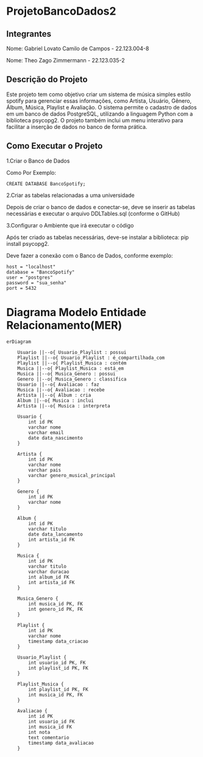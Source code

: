 # ProjetoBancoDados2

## Integrantes

Nome: Gabriel Lovato Camilo de Campos - 22.123.004-8

Nome: Theo Zago Zimmermann - 22.123.035-2

## Descrição do Projeto

Este projeto tem como objetivo criar um sistema de música simples estilo spotify para gerenciar essas informações, como Artista, Usuário, Gênero, Álbum, Música, Playlist e Avaliação. O sistema permite o cadastro de dados em um banco de dados PostgreSQL, utilizando a linguagem Python com a biblioteca psycopg2. O projeto também inclui um menu interativo para facilitar a inserção de dados no banco de forma prática.

## Como Executar o Projeto

1.Criar o Banco de Dados

  Como Por Exemplo:
  
    CREATE DATABASE BancoSpotify;

  
2.Criar as tabelas relacionadas a uma universidade

  Depois de criar o banco de dados e conectar-se, deve se inserir as tabelas necessárias e executar o arquivo DDLTables.sql (conforme o GitHub)

3.Configurar o Ambiente que irá executar o código

  Após ter criado as tabelas necessárias, deve-se instalar a biblioteca: pip install psycopg2.

  Deve fazer a conexão com o Banco de Dados, conforme exemplo:

    host = "localhost"
    database = "BancoSpotify"
    user = "postgres"
    password = "sua_senha"
    port = 5432


# Diagrama Modelo Entidade Relacionamento(MER)

```mermaid
erDiagram

    Usuario ||--o{ Usuario_Playlist : possui
    Playlist ||--o{ Usuario_Playlist : é_compartilhada_com
    Playlist ||--o{ Playlist_Musica : contém
    Musica ||--o{ Playlist_Musica : está_em
    Musica ||--o{ Musica_Genero : possui
    Genero ||--o{ Musica_Genero : classifica
    Usuario ||--o{ Avaliacao : faz
    Musica ||--o{ Avaliacao : recebe
    Artista ||--o{ Album : cria
    Album ||--o{ Musica : inclui
    Artista ||--o{ Musica : interpreta

    Usuario {
        int id PK
        varchar nome
        varchar email
        date data_nascimento
    }

    Artista {
        int id PK
        varchar nome
        varchar pais
        varchar genero_musical_principal
    }

    Genero {
        int id PK
        varchar nome
    }

    Album {
        int id PK
        varchar titulo
        date data_lancamento
        int artista_id FK
    }

    Musica {
        int id PK
        varchar titulo
        varchar duracao
        int album_id FK
        int artista_id FK
    }

    Musica_Genero {
        int musica_id PK, FK
        int genero_id PK, FK
    }

    Playlist {
        int id PK
        varchar nome
        timestamp data_criacao
    }

    Usuario_Playlist {
        int usuario_id PK, FK
        int playlist_id PK, FK
    }

    Playlist_Musica {
        int playlist_id PK, FK
        int musica_id PK, FK
    }

    Avaliacao {
        int id PK
        int usuario_id FK
        int musica_id FK
        int nota
        text comentario
        timestamp data_avaliacao
    }

```

